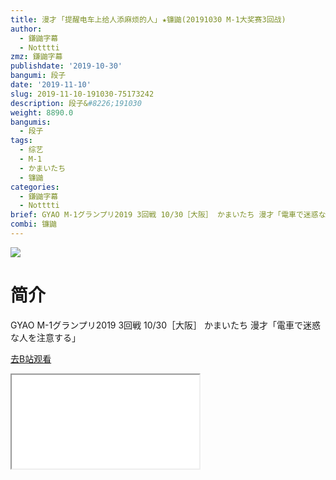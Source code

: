 ```yaml
---
title: 漫才 ｢提醒电车上给人添麻烦的人｣ ★镰鼬(20191030 M-1大奖赛3回战)
author:
  - 鎌鼬字幕
  - Notttti
zmz: 鎌鼬字幕
publishdate: '2019-10-30'
bangumi: 段子
date: '2019-11-10'
slug: 2019-11-10-191030-75173242
description: 段子&#8226;191030
weight: 8890.0
bangumis:
  - 段子
tags:
  - 综艺
  - M-1
  - かまいたち
  - 镰鼬
categories:
  - 鎌鼬字幕
  - Notttti
brief: GYAO M-1グランプリ2019 3回戦 10/30［大阪］ かまいたち 漫才「電車で迷惑な人を注意する」
combi: 镰鼬
---
```

![](https://raw.githubusercontent.com/tcgriffith/owaraisite/master/static/tmpimg/24a7d1655bfd5c517e46b3ca044c57d55d64b55d.jpg.480.jpg)
# 简介  
GYAO
M-1グランプリ2019 3回戦 10/30［大阪］
かまいたち 漫才「電車で迷惑な人を注意する」  

[去B站观看](https://www.bilibili.com/video/av75173242/)
<div class ="resp-container"><iframe class="testiframe" src="//player.bilibili.com/player.html?aid=75173242"", scrolling="no", allowfullscreen="true" > </iframe></div> 

